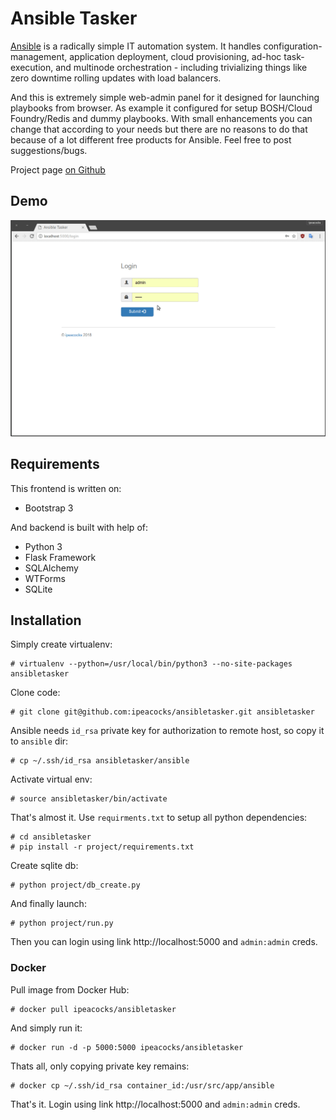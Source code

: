 # Ansible Tasker

<p><a href="https://github.com/ansible">Ansible</a> is a radically simple IT automation system. It handles configuration-management, application deployment, cloud provisioning, ad-hoc task-execution, and multinode orchestration - including trivializing things like zero downtime rolling updates with load balancers.</p>
<p>And this is extremely simple web-admin panel for it designed for launching playbooks from browser. As example it configured for setup BOSH/Cloud Foundry/Redis and dummy playbooks. With small enhancements you can change that according to your needs but there are no reasons to do that because of a lot different free products for Ansible. Feel free to post suggestions/bugs.</p>
<p>Project page <a href="https://github.com/ipeacocks/ansibletasker">on Github</a></p>

## Demo

<p align="center">
  <img src="screenshots/ansibletasker.gif" />
</p>

## Requirements

This frontend is written on:

* Bootstrap 3

And backend is built with help of:

* Python 3
* Flask Framework
* SQLAlchemy
* WTForms
* SQLite

## Installation

Simply create virtualenv:
```
# virtualenv --python=/usr/local/bin/python3 --no-site-packages ansibletasker
```
Clone code:
```
# git clone git@github.com:ipeacocks/ansibletasker.git ansibletasker
```
Ansible needs `id_rsa` private key for authorization to remote host, so copy it to `ansible` dir:
```
# cp ~/.ssh/id_rsa ansibletasker/ansible
```
Activate virtual env:
```
# source ansibletasker/bin/activate
```
That's almost it. Use `requirments.txt` to setup all python dependencies:
```
# cd ansibletasker
# pip install -r project/requirements.txt
```
Create sqlite db:
```
# python project/db_create.py
```
And finally launch:
```
# python project/run.py
```
Then you can login using link http://localhost:5000 and `admin:admin` creds.

### Docker

Pull image from Docker Hub:
```
# docker pull ipeacocks/ansibletasker
```
And simply run it:
```
# docker run -d -p 5000:5000 ipeacocks/ansibletasker
```
Thats all, only copying private key remains:
```
# docker cp ~/.ssh/id_rsa container_id:/usr/src/app/ansible
```
That's it. Login using link http://localhost:5000 and `admin:admin` creds.
